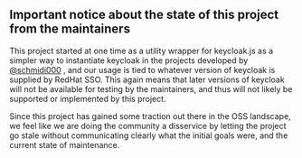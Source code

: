 ## Important notice about the state of this project from the maintainers

This project started at one time as a utility wrapper for keycloak.js as a simpler way to instantiate keycloak
in the projects developed by [@schmidi000](https://github.com/dsb-norge) , and our usage is tied to whatever
version of keycloak is supplied by RedHat SSO. This again means that later versions of keycloak will not be
available for testing by the maintainers, and thus will not likely be supported or implemented by this project.

Since this project has gained some traction out there in the OSS landscape, we feel like we are doing the community a disservice by
letting the project go stale without communicating clearly what the initial goals were, and the current state of maintenance.
